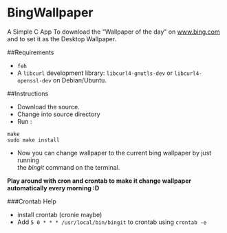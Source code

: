 BingWallpaper
=============

A Simple C App To download the "Wallpaper of the day" on www.bing.com and
to set it as the Desktop Wallpaper.

##Requirements

* `feh`
* A `libcurl` development library: `libcurl4-gnutls-dev` or `libcurl4-openssl-dev` on Debian/Ubuntu.

##Instructions

* Download the source.  
* Change into source directory  
* Run :   
```
make
sudo make install
```
* Now you can change wallpaper to the current bing wallpaper by just running   
the _bingit_ command on the terminal.  

__Play around with cron and crontab to make it change wallpaper automatically every morning :D__

###Crontab Help

* install crontab (cronie maybe)
* Add `5 0 * * * /usr/local/bin/bingit` to crontab using `crontab -e`
